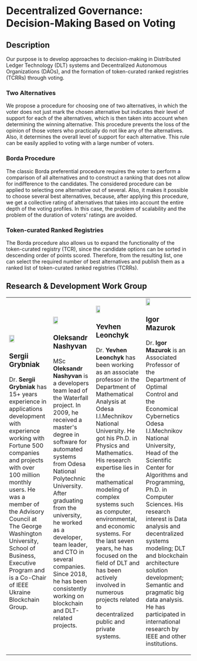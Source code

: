 # Decentralized Governance: Decision-Making Based on Voting

## Description

Our purpose is to develop approaches to decision-making in Distributed Ledger Technology (DLT) systems and Decentralized Autonomous Organizations (DAOs), and the formation of token-curated ranked registries (TCRRs) through voting.

### Two Alternatives

We propose a procedure for choosing one of two alternatives, in which the voter does not just mark the chosen alternative but indicates their level of support for each of the alternatives, which is then taken into account when determining the winning alternative. This procedure prevents the loss of the opinion of those voters who practically do not like any of the alternatives. Also, it determines the overall level of support for each alternative. This rule can be easily applied to voting with a large number of voters.

### Borda Procedure

The classic Borda preferential procedure requires the voter to perform a comparison of all alternatives and to construct a ranking that does not allow for indifference to the candidates. The considered procedure can be applied to selecting one alternative out of several. Also, it makes it possible to choose several best alternatives, because, after applying this procedure, we get a collective rating of alternatives that takes into account the entire depth of the voting profiles. In this case, the problem of scalability and the problem of the duration of voters' ratings are avoided. 

### Token-curated Ranked Registries

The Borda procedure also allows us to expand the functionality of the token-curated registry (TCR), since the candidate options can be sorted in descending order of points scored. Therefore, from the resulting list, one can select the required number of best alternatives and publish them as a ranked list of token-curated ranked registries (TCRRs).

## Research & Development Work Group

<table><tbody><tr><td><img src="https://github.com/waterfall-foundation/recurring-payment-contract/blob/main/photos/Grybniak.png" width="36%"><h3>Sergii Grybniak</h3><p>Dr.<strong> Sergii Grybniak</strong> has 15+ years experience in applications development with experience working with Fortune 500 companies and projects with over 100 million monthly users. He was a member of the Advisory Council at The George Washington University, School of Business, Executive Program and is a Co-Chair of IEEE Ukraine Blockchain Group.</p></td><td><img src="https://github.com/waterfall-foundation/recurring-payment-contract/blob/main/photos/LordN.png" width="36%"><h3>Oleksandr Nashyvan</h3><p>MSc<strong> Oleksandr Nashyvan</strong> is a developers team lead of the Waterfall project. In 2009, he received a master's degree in software for automated systems from Odesa National Polytechnic University. After graduating from the university, he worked as a developer, team leader, and CTO in several companies. Since 2018, he has been consistently working on blockchain and DLT-related projects.</p></td><td><img src="https://github.com/waterfall-foundation/recurring-payment-contract/blob/main/photos/Leonchyk.png" width="30%"><h3>Yevhen Leonchyk</h3><p>Dr.<strong> Yevhen Leonchyk</strong> has been working as an associate professor in the Department of Mathematical Analysis at Odesa I.I.Mechnikov National University. He got his Ph.D. in Physics and Mathematics. His research expertise lies in the mathematical modeling of complex systems such as computer, environmental, and economic systems. For the last seven years, he has focused on the field of DLT and has been actively involved in numerous projects related to decentralized public and private systems.</p></td><td><img src="https://github.com/waterfall-foundation/recurring-payment-contract/blob/main/photos/mazurok.jpg" width="30%"><h3>Igor Mazurok</h3><p>Dr.<strong> Igor Mazurok</strong> is an Associated Professor of the Department of Optimal Control and the Economical Cybernetics Odesa I.I.Mechnikov National University, Head of the Scientific Center for Algorithms and Programming, Ph.D. in Computer Sciences. His research interest is Data analysis and decentralized systems modeling; DLT and blockchain architecture solution development; Semantic and pragmatic big data analysis. He has participated in international research by IEEE and other institutions.</p></td></tr></tbody></table>

